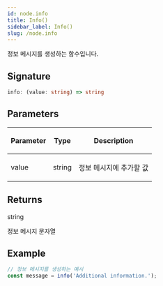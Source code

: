 ```yaml
---
id: node.info
title: Info()
sidebar_label: Info()
slug: /node.info
---
```






정보 메시지를 생성하는 함수입니다.

## Signature

```typescript
info: (value: string) => string
```

## Parameters

<table><thead><tr><th>

Parameter


</th><th>

Type


</th><th>

Description


</th></tr></thead>
<tbody><tr><td>

value


</td><td>

string


</td><td>

정보 메시지에 추가할 값


</td></tr>
</tbody></table>

## Returns

string

정보 메시지 문자열

## Example


```typescript
// 정보 메시지를 생성하는 예시
const message = info('Additional information.');
```

